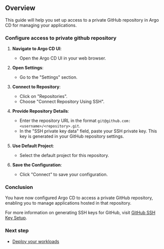 ## Overview

This guide will help you set up access to a private GitHub repository in Argo CD for managing your applications.

### Configure access to private github repository

1. **Navigate to Argo CD UI**:
    - Open the Argo CD UI in your web browser.

2. **Open Settings**:
    - Go to the "Settings" section.

3. **Connect to Repository**:
    - Click on "Repositories".
    - Choose "Connect Repository Using SSH".

4. **Provide Repository Details**:
    - Enter the repository URL in the format `git@github.com:<username>/<repository>.git`.
    - In the "SSH private key data" field, paste your SSH private key. This key is generated in your GitHub repository settings.

5. **Use Default Project**:
    - Select the default project for this repository.

6. **Save the Configuration**:
    - Click "Connect" to save your configuration.

### Conclusion

You have now configured Argo CD to access a private GitHub repository, enabling you to manage applications hosted in that repository.

For more information on generating SSH keys for GitHub, visit [GitHub SSH Key Setup](https://docs.github.com/en/github/authenticating-to-github/connecting-to-github-with-ssh).

### Next step

- [Deploy your workloads](./7.%20Deploy%20workloads.md)